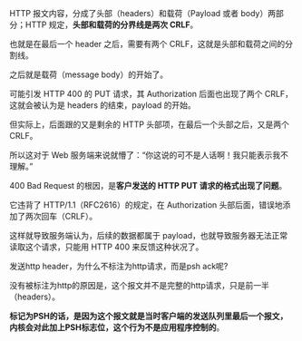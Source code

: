 HTTP 报文内容，分成了头部（headers）和载荷（Payload 或者 body）两部分；HTTP 规定，**头部和载荷的分界线是两次 CRLF**。

也就是在最后一个 header 之后，需要有两个 CRLF，这就是头部和载荷之间的分割线。

之后就是载荷（message body）的开始了。

可能引发 HTTP 400 的 PUT 请求，其 Authorization 后面也出现了两个 CRLF，这就会被认为是 headers 的结束，payload 的开始。

但实际上，后面跟的又是剩余的 HTTP 头部项，在最后一个头部之后，又是两个 CRLF。

所以这对于 Web 服务端来说就懵了：“你这说的可不是人话啊！我只能表示我不理解。” 

400 Bad Request 的根因，是**客户发送的 HTTP PUT 请求的格式出现了问题**。

它违背了 HTTP/1.1（RFC2616）的规定，在 Authorization 头部后面，错误地添加了两次回车（CRLF）。

这样就导致服务端认为，后续的数据都属于 payload，也就导致服务器无法正常读取这个请求，只能用 HTTP 400 来反馈这种状况了。

发送http header，为什么不标注为http请求，而是psh ack呢?

没有被标注为http的原因是，这个报文并不是完整的http请求，只是前一半（headers）。

**标记为PSH的话，是因为这个报文就是当时客户端的发送队列里最后一个报文，内核会对此加上PSH标志位，这个行为不是应用程序控制的**。